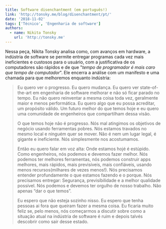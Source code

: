 ```yaml
---
title: Software disenchantment (em português!)
link: 'http://tonsky.me/blog/disenchantment/pt/'
date: '2018-11-02'
tags: ['Técnico', 'Engenharia de software']
authors:
  - name: Nikita Tonsky
    url: 'http://tonsky.me'
---
```

Nessa peça, Nikita Tonsky analisa como, com avanços em hardware, a indústria de software se permite entregar programas cada vez mais ineficientes e custosos para o usuário, com a justificativa de os computadores são rápidos e de que "*tempo de programador é mais caro que tempo de computador*". Ele encerra a análise com um manifesto e uma chamada para que melhoremos enquanto indústria:

> Eu quero ver o progresso. Eu quero mudança. Eu quero ver state-of-the-art em engenharia de software melhorar e não só ficar parado no tempo. Eu não quero reinventar a mesma coisa toda vez, geralmente maior e menos performática. Eu quero algo que eu possa acreditar, um propósito válido. Um futuro melhor do que temos hoje e eu quero uma comunidade de engenheiros que compartilham dessa visão.
>
> O que temos hoje não é progresso. Nós mal atingimos os objetivos de negócio usando ferramentas pobres. Nós estamos travados no mesmo local e ninguém quer se mover. Não é nem um lugar legal, é gigante e ineficiente. Nós simplesmente nos acostumamos.
> 
> Então eu quero falar em voz alta: Onde estamos hojé é estúpido. Como engenheiros, nós podemos e devemos fazer melhor. Nós podemos ter melhores ferramentas, nós podemos construir apps melhores, mais rápidos, mais previsíveis, mais confiáveis, usando menos recursos(milhares de vezes menos!). Nós precisamos entender profundamente o que estamos fazendo e o porque. Nós precisamos entregar: Segurança, previsíbilidade e a melhor qualidade possível. Nós podemos e devemos ter orgulho de nosso trabalho. Não apenas “dar o que temos”.
> 
> Eu espero que não esteja sozinho nisso. Eu espero que tenha pessoas ai fora que queiram fazer a mesma coisa. Eu ficaria muito feliz se, pelo menos, nós começarmos a discutir sobre como a situação atual na indústria de software é ruim e depois talvés descobrir como sair desse estado.
